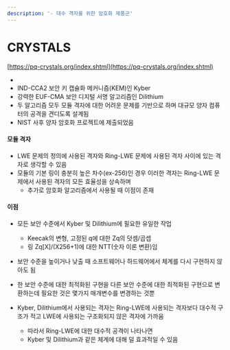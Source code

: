 ```yaml
---
description: '- 대수 격자를 위한 암호화 제품군'
---
```


# CRYSTALS

[https://pq-crystals.org/index.shtml](https://pq-crystals.org/index.shtml)

*
* IND-CCA2 보안 키 캡슐화 메커니즘(KEM)인 Kyber
* 강력한 EUF-CMA 보안 디지털 서명 알고리즘인 Dilithium
* 두 알고리즘 모두 모듈 격자에 대한 어려운 문제를 기반으로 하며 대규모 양자 컴퓨터의 공격을 견디도록 설계됨&#x20;
* NIST 사후 양자 암호화 프로젝트에 제출되었음&#x20;



#### 모듈 격자&#x20;

* LWE 문제의 정의에 사용된 격자와 Ring-LWE 문제에 사용된 격자 사이에 있는 격자로 생각할 수 있음&#x20;
* 모듈의 기본 링이 충분히 높은 차수(ex-256)인 경우 이러한 격자는 Ring-LWE 문제에서 사용된 격자의 모든 효율성을 상속하며&#x20;
  * 추가로 암호화 알고리즘에서 사용될 때 이점이 존재&#x20;

#### 이점&#x20;

* 모든 보안 수준에서 Kyber 및 Dilithium에 필요한 유일한 작업&#x20;
  * Keecak의 변형, 고정된 q에 대한 Zq의 덧셈/곱셉
  * 링 Zq\[X]/(X256+1)에 대한 NTT(숫자 이론 변환)임&#x20;
* 보안 수준을 높이거나 낮출 때 소프트웨어나 하드웨어에서 체계를 다시 구현하지 않아도 됨&#x20;
* 한 보안 수준에 대한 최적화된 구현을 다른 보안 수준에 대한 최적화된 구현으로 변환하는데 필요한 것은 몇가지 매개변수를 변경하는 것뿐&#x20;



* Kyber, Dilithium에서 사용되는 격자는 Ring-LWE에 사용되는 격자보다 대수적 구조가 적고 LWE에 사용되는 구조화되지 않은 격자에 가까움&#x20;
  * 따라서 Ring-LWE에 대한 대수적 공격이 나타나면&#x20;
  * Kyber 및 Dilithium과 같은 체계에 대해 덜 효과적일 수 있음&#x20;

